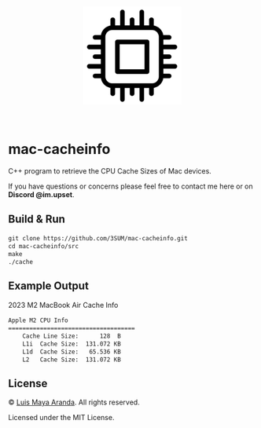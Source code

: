 <br>

<p align="center">
<a href="https://github.com/3SUM"><img width="200" src="./logo/cache.png" alt="cache logo"></a>
</p>

<br>

# mac-cacheinfo

C++ program to retrieve the CPU Cache Sizes of Mac devices.

If you have questions or concerns please feel free to contact me here or on **Discord @im.upset**.

## Build & Run

```
git clone https://github.com/3SUM/mac-cacheinfo.git
cd mac-cacheinfo/src
make
./cache
```

## Example Output

2023 M2 MacBook Air Cache Info

```
Apple M2 CPU Info
====================================
	Cache Line Size:      128  B
	L1i  Cache Size:  131.072 KB
	L1d  Cache Size:   65.536 KB
	L2   Cache Size:  131.072 KB
```

## License

&copy; [Luis Maya Aranda](https://github.com/3SUM). All rights reserved.

Licensed under the MIT License.
